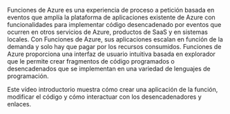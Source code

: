 Funciones de Azure es una experiencia de proceso a petición basada en eventos que amplía la plataforma de aplicaciones existente de Azure con funcionalidades para implementar código desencadenado por eventos que ocurren en otros servicios de Azure, productos de SaaS y en sistemas locales. Con Funciones de Azure, sus aplicaciones escalan en función de la demanda y solo hay que pagar por los recursos consumidos. Funciones de Azure proporciona una interfaz de usuario intuitiva basada en explorador que le permite crear fragmentos de código programados o desencadenados que se implementan en una variedad de lenguajes de programación. 

Este vídeo introductorio muestra cómo crear una aplicación de la función, modificar el código y cómo interactuar con los desencadenadores y enlaces.



<!--HONumber=Nov16_HO2-->


